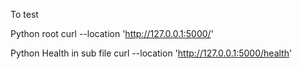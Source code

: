 

To test 

Python root
curl --location 'http://127.0.0.1:5000/'

Python Health in sub file
curl --location 'http://127.0.0.1:5000/health'

